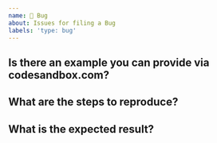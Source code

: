 ```yaml
---
name: 🐛 Bug
about: Issues for filing a Bug
labels: 'type: bug'
---
```


<!--

Before making a bug, have you used the issue search functionality?

-->

## Is there an example you can provide via codesandbox.com?

## What are the steps to reproduce?

## What is the expected result?

